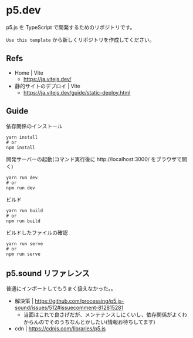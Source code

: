 # p5.dev

p5.js を TypeScript で開発するためのリポジトリです。

`Use this template` から新しくリポジトリを作成してください。


## Refs

- Home | Vite
	- https://ja.vitejs.dev/
- 静的サイトのデプロイ | Vite
	- https://ja.vitejs.dev/guide/static-deploy.html

## Guide


依存関係のインストール
```shell
yarn install
# or
npm install
```

開発サーバーの起動(コマンド実行後に http://localhost:3000/ をブラウザで開く)
```shell
yarn run dev
# or
npm run dev
```

ビルド
```shell
yarn run build
# or
npm run build
```

ビルドしたファイルの確認
```shell
yarn run serve
# or
npm run serve
```

## p5.sound リファレンス

普通にインポートしてもうまく扱えなかった。。

- 解決策 | https://github.com/processing/p5.js-sound/issues/512#issuecomment-812815281
	- 当面はこれで良さげだが、メンテナンスしにくいし、依存関係がよくわからんのでそのうちなんとかしたい(情報お待ちしてます)
- cdn | https://cdnjs.com/libraries/p5.js